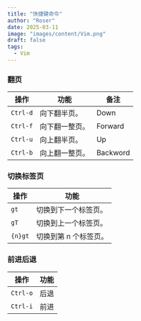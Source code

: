 ```yaml
---
title: "快捷键命令"
author: "Roser"
date: 2025-03-11
image: "images/content/Vim.png"
draft: false
tags:
  - Vim
---
```

### 翻页

| 操作       | 功能      | 备注       |
| -------- | ------- | -------- |
| `Ctrl-d` | 向下翻半页。  | Down     |
| `Ctrl-f` | 向下翻一整页。 | Forward  |
| `Ctrl-u` | 向上翻半页。  | Up       |
| `Ctrl-b` | 向上翻一整页。 | Backword |
### 切换标签页

| 操作      | 功能           |
| ------- | ------------ |
| `gt`    | 切换到下一个标签页。   |
| `gT`    | 切换到上一个标签页。   |
| `{n}gt` | 切换到第 n 个标签页。 |
### 前进后退

| 操作       | 功能  |
| -------- | --- |
| `Ctrl-o` | 后退  |
| `Ctrl-i` | 前进  |

